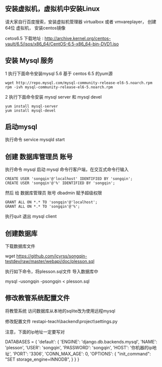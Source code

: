 ## 安装虚拟机，虚拟机中安装Linux

请大家自行百度搜索，安装虚拟机管理器 virtualbox 或者 vmvareplayer， 创建 64位 虚拟机，
安装centos镜像

cetos6.5 下载地址 :
http://archive.kernel.org/centos-vault/6.5/isos/x86_64/CentOS-6.5-x86_64-bin-DVD1.iso

## 安装 Mysql 服务

1 执行下面命令安装mysql 5.6 基于 centos 6.5 的yum源

```
wget http://repo.mysql.com/mysql-community-release-el6-5.noarch.rpm
rpm -ivh mysql-community-release-el6-5.noarch.rpm
```
	
2 执行下面命令安装 mysql server 和 mysql devel


```
yum install mysql-server
yum install mysql-devel
```


## 启动mysql

执行命令 service mysqld start


## 创建 数据库管理员 账号

执行命令 mysql 启动 mysql 命令行客户端，在交互式命令行输入

```
CREATE USER 'songqin'@'localhost' IDENTIFIED BY 'songqin';   
CREATE USER 'songqin'@'%' IDENTIFIED BY 'songqin';
```

然后 给 数据库管理员 账号 dbadmin 赋予超级权限

```
GRANT ALL ON *.* TO 'songqin'@'localhost';
GRANT ALL ON *.* TO 'songqin'@'%';
```

执行quit 退出 mysql client


## 创建数据库

下载数据库文件 

wget https://github.com/jcyrss/songqin-testdev/raw/master/webapi/doc/plesson.sql


执行如下命令，将plesson.sql文件 导入数据库中

mysql -usongqin -psongqin < plesson.sql


## 修改教管系统配置文件

将教管系统 访问数据库从本地的sqlite改为使用远程mysql

修改配置文件
restapi-teach\backend\project\settings.py

注意，下面的ip地址一定要写对

DATABASES = {
   'default': {
       'ENGINE': 'django.db.backends.mysql',
       'NAME': 'plesson',
       'USER': 'songqin',
       'PASSWORD': 'songqin',
       'HOST': '你机器的ip地址',
       'PORT': '3306',
       'CONN_MAX_AGE': 0, 
       'OPTIONS': {
              "init_command": "SET storage_engine=INNODB",
       }
   }
}

